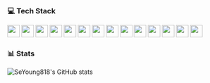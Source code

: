 ### 💻 Tech Stack

<p align="left">
  <img src="https://img.shields.io/badge/HTML5-E34F26?style=flat&logo=html5&logoColor=white" height="28"/>
  <img src="https://img.shields.io/badge/CSS3-1572B6?style=flat&logo=css3&logoColor=white" height="28"/>
  <img src="https://img.shields.io/badge/SCSS-CC6699?style=flat&logo=sass&logoColor=white" height="28"/>
  <img src="https://img.shields.io/badge/JavaScript-F7DF1E?style=flat&logo=javascript&logoColor=black" height="28"/>
  <img src="https://img.shields.io/badge/jQuery-0769AD?style=flat&logo=jquery&logoColor=white" height="28"/>
  <img src="https://img.shields.io/badge/Photoshop-31A8FF?style=flat&logo=adobephotoshop&logoColor=white" height="28"/>
  <img src="https://img.shields.io/badge/ASP.NET-512BD4?style=flat&logo=.net&logoColor=white" height="28"/>
  <img src="https://img.shields.io/badge/PHP-777BB4?style=flat&logo=php&logoColor=white" height="28"/>
  <img src="https://img.shields.io/badge/IIS-0078D7?style=flat&logo=windows&logoColor=white" height="28"/>
  <img src="https://img.shields.io/badge/MySQL-4479A1?style=flat&logo=mysql&logoColor=white" height="28"/>
  <img src="https://img.shields.io/badge/Git-F05032?style=flat&logo=git&logoColor=white" height="28"/>
  <img src="https://img.shields.io/badge/Figma-F24E1E?style=flat&logo=figma&logoColor=white" height="28"/>
  <img src="https://img.shields.io/badge/VS_Code-007ACC?style=flat&logo=visualstudiocode&logoColor=white" height="28"/>
  <img src="https://img.shields.io/badge/Windows_11-0078D6?style=flat&logo=windows11&logoColor=white" height="28"/>
</p>


### 📊 Stats

![SeYoung818's GitHub stats](https://github-readme-stats.vercel.app/api?username=SeYoung818&show_icons=true&theme=default_repocard)


<!--
**SeYoung818/SeYoung818** is a ✨ _special_ ✨ repository because its `README.md` (this file) appears on your GitHub profile.

Here are some ideas to get you started:

- 🔭 I’m currently working on ...
- 🌱 I’m currently learning ...
- 👯 I’m looking to collaborate on ...
- 🤔 I’m looking for help with ...
- 💬 Ask me about ...
- 📫 How to reach me: ...
- 😄 Pronouns: ...
- ⚡ Fun fact: ...
-->
